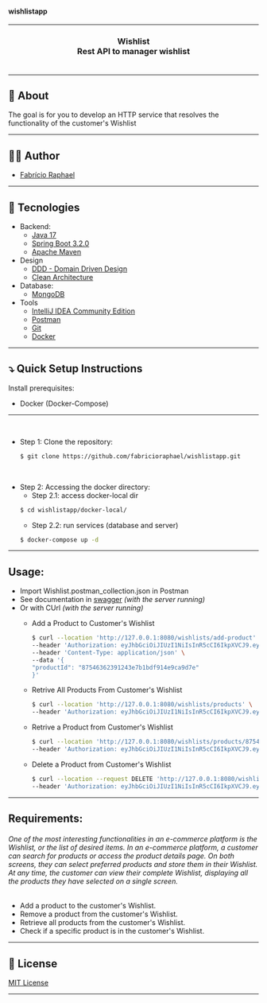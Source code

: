 <h4> wishlistapp </h4>

<hr>

<h3 align="center">
    Wishlist
    <br>
    Rest API to manager wishlist
    <br><br>
</h3>

<hr>

## 🔖 About

The goal is for you to develop an HTTP service that resolves the functionality of the customer's Wishlist


---

## 👨‍💻 Author

* [Fabrício Raphael](https://www.linkedin.com/in/fabricioraphael/)

---

## 🚀 Tecnologies

- Backend:
    - [Java 17](https://openjdk.org/projects/jdk/17/)
    - [Spring Boot 3.2.0](https://spring.io/blog/2023/11/23/spring-boot-3-2-0-available-now)
    - [Apache Maven](https://maven.apache.org/)
- Design
  - [DDD - Domain Driven Design](https://en.wikipedia.org/wiki/Domain-driven_design)
  - [Clean Architecture](https://blog.cleancoder.com/uncle-bob/2012/08/13/the-clean-architecture.html)
- Database:
    - [MongoDB](https://www.mongodb.com/)
- Tools
    - [IntelliJ IDEA Community Edition](https://www.jetbrains.com/idea/download/)
    - [Postman](http://www.postman.com/downloads/)
    - [Git](https://git-scm.com/downloads)
    - [Docker](https://docs.docker.com/desktop/install/mac-install/)

---

## ⤵ Quick Setup Instructions

Install prerequisites:
- Docker (Docker-Compose)

--- 

<br>

- Step 1: Clone the repository:
  ```bash
  $ git clone https://github.com/fabricioraphael/wishlistapp.git
  ```

<br>

- Step 2: Accessing the docker directory:
  - Step 2.1: access docker-local dir
  ```bash
  $ cd wishlistapp/docker-local/
  ```
  - Step 2.2: run services (database and server)
  ```bash
  $ docker-compose up -d
  ```

---
## Usage:
  - Import Wishlist.postman_collection.json in Postman
  - See documentation in [swagger](http://127.0.0.1:8080/swagger-ui/index.html) _(with the server running)_
  - Or with CUrl _(with the server running)_
    - Add a Product to Customer's Wishlist
      ```bash
      $ curl --location 'http://127.0.0.1:8080/wishlists/add-product' \
      --header 'Authorization: eyJhbGciOiJIUzI1NiIsInR5cCI6IkpXVCJ9.eyJzdWIiOiIxMjM0NTY3ODkwIiwiY3VzdG9tZXJJZCI6IjQxMjQ2MzYyMzkxMjQzZTdiMWJkZjkxNGU5Y2YzNTg0IiwiaWF0IjoxNTE2MjM5MDIyfQ.teBWXEUWun0HMduclx4d8taMU4ziY4YV_6xwDB99g-g' \
      --header 'Content-Type: application/json' \
      --data '{
      "productId": "87546362391243e7b1bdf914e9ca9d7e"
      }'
      ```
    
    - Retrive All Products From  Customer's Wishlist
      ```bash
      $ curl --location 'http://127.0.0.1:8080/wishlists/products' \
      --header 'Authorization: eyJhbGciOiJIUzI1NiIsInR5cCI6IkpXVCJ9.eyJzdWIiOiIxMjM0NTY3ODkwIiwiY3VzdG9tZXJJZCI6IjQxMjQ2MzYyMzkxMjQzZTdiMWJkZjkxNGU5Y2YzNTg0IiwiaWF0IjoxNTE2MjM5MDIyfQ.teBWXEUWun0HMduclx4d8taMU4ziY4YV_6xwDB99g-g'
      ```

    - Retrive a Product from Customer's Wishlist
      ```bash
      $ curl --location 'http://127.0.0.1:8080/wishlists/products/87546362391243e7b1bdf914e9ca9d7e' \
      --header 'Authorization: eyJhbGciOiJIUzI1NiIsInR5cCI6IkpXVCJ9.eyJzdWIiOiIxMjM0NTY3ODkwIiwiY3VzdG9tZXJJZCI6IjQxMjQ2MzYyMzkxMjQzZTdiMWJkZjkxNGU5Y2YzNTg0IiwiaWF0IjoxNTE2MjM5MDIyfQ.teBWXEUWun0HMduclx4d8taMU4ziY4YV_6xwDB99g-g'
      ```

    - Delete a Product from Customer's Wishlist
      ```bash
      $ curl --location --request DELETE 'http://127.0.0.1:8080/wishlists/products/87546362391243e7b1bdf914e9ca9d7e' \
      --header 'Authorization: eyJhbGciOiJIUzI1NiIsInR5cCI6IkpXVCJ9.eyJzdWIiOiIxMjM0NTY3ODkwIiwiY3VzdG9tZXJJZCI6IjQxMjQ2MzYyMzkxMjQzZTdiMWJkZjkxNGU5Y2YzNTg0IiwiaWF0IjoxNTE2MjM5MDIyfQ.teBWXEUWun0HMduclx4d8taMU4ziY4YV_6xwDB99g-g'
      ```

---
## Requirements:

###### One of the most interesting functionalities in an e-commerce platform is the Wishlist, or the list of desired items. In an e-commerce platform, a customer can search for products or access the product details page. On both screens, they can select preferred products and store them in their Wishlist. At any time, the customer can view their complete Wishlist, displaying all the products they have selected on a single screen.

- Add a product to the customer's Wishlist.
- Remove a product from the customer's Wishlist.
- Retrieve all products from the customer's Wishlist.
- Check if a specific product is in the customer's Wishlist.

---

## 📝 License

[MIT License](https://opensource.org/license/mit/) 

---